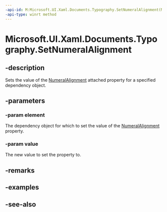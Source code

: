 ```yaml
---
-api-id: M:Microsoft.UI.Xaml.Documents.Typography.SetNumeralAlignment(Microsoft.UI.Xaml.DependencyObject,Microsoft.UI.Xaml.FontNumeralAlignment)
-api-type: winrt method
---
```


<!-- Method syntax
public void SetNumeralAlignment(Windows.UI.Xaml.DependencyObject element, Windows.UI.Xaml.FontNumeralAlignment value)
-->

# Microsoft.UI.Xaml.Documents.Typography.SetNumeralAlignment

## -description
Sets the value of the [NumeralAlignment](/windows/winui/api/microsoft.ui.xaml.documents.typography#xaml-attached-properties) attached property for a specified dependency object.

## -parameters
### -param element
The dependency object for which to set the value of the [NumeralAlignment](/windows/winui/api/microsoft.ui.xaml.documents.typography#xaml-attached-properties) property.

### -param value
The new value to set the property to.

## -remarks

## -examples

## -see-also
